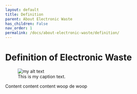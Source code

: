 ```yaml
---
layout: default
title: Definition
parent: About Electronic Waste
has_children: False
nav_order: 1
permalink: /docs/about-electronic-waste/definition/
---
```


# Definition of Electronic Waste

<figure>
  <img src="https://homepages.cae.wisc.edu/~ece533/images/tulips.png" alt="my alt text"/>
  <figcaption>This is my caption text.</figcaption>
</figure>

Content content content woop de woop
